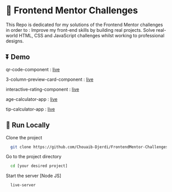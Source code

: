 
# 🍡 Frontend Mentor Challenges

This Repo is dedicated for my solutions of the Frontend Mentor challenges in order to :
Improve my front-end skills by building real projects. Solve real-world HTML, CSS and JavaScript challenges whilst working to professional designs.

## ⏬ Demo


qr-code-component : <a href="https://chouaib-djerdi.github.io/FrontendMentor-Challenges/qr-code-component/" target="_blank">live</a>

3-column-preview-card-component : <a href="https://chouaib-djerdi.github.io/FrontendMentor-Challenges/3-column-preview-card-component/" target="_blank">live</a>

interactive-rating-component : <a href="https://chouaib-djerdi.github.io/FrontendMentor-Challenges/interactive-rating-component/" target="_blank">live</a>

age-calculator-app : <a href="https://chouaib-djerdi.github.io/FrontendMentor-Challenges/age-calculator-app/" target="_blank">live</a>

tip-calculator-app : <a href="https://chouaib-djerdi.github.io/FrontendMentor-Challenges/tip-calculator-app/" target="_blank">live</a>


## 🚀 Run Locally

Clone the project

```bash
  git clone https://github.com/Chouaib-Djerdi/FrontendMentor-Challenges
```

Go to the project directory

```bash
  cd [your desired project]
```


Start the server [Node JS]

```bash
  live-server 
```

